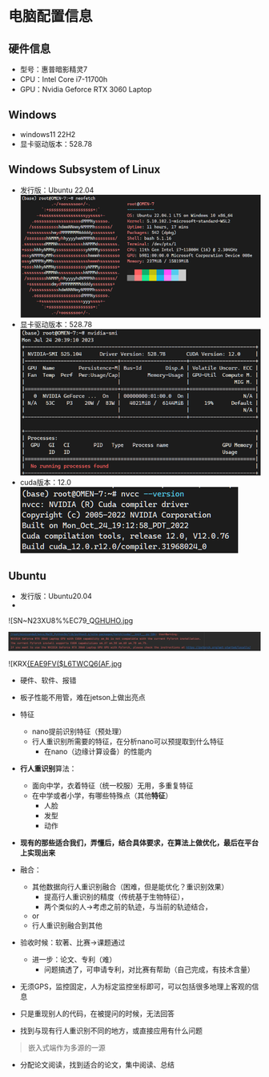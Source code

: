 # 电脑配置信息
## 硬件信息
- 型号：惠普暗影精灵7
- CPU：Intel Core i7-11700h
- GPU：Nvidia Geforce RTX 3060 Laptop
## Windows
- windows11 22H2
- 显卡驱动版本：528.78

## Windows Subsystem of Linux
- 发行版：Ubuntu 22.04![image.png](https://raw.githubusercontent.com/alwaysmissin/picgo/main/20230724204123.png)
- 显卡驱动版本：528.78![image.png](https://raw.githubusercontent.com/alwaysmissin/picgo/main/20230724204108.png)
- cuda版本：12.0![image.png](https://raw.githubusercontent.com/alwaysmissin/picgo/main/20230724204052.png)

## Ubuntu
- 发行版：Ubuntu20.04
- 

![SN~N23XU8%%EC79_Q[GHUHO.jpg](https://raw.githubusercontent.com/alwaysmissin/picgo/main/20230724193623.png)


![jpg](https://raw.githubusercontent.com/alwaysmissin/picgo/main/20230724193501.png)


![KRX[{EAE9FV($L6TWCQ6(AF.jpg](https://raw.githubusercontent.com/alwaysmissin/picgo/main/20230724193430.png)

- 硬件、软件、报错



- 板子性能不用管，难在jetson上做出亮点
- 特征
	- nano提前识别特征（预处理）
	- 行人重识别所需要的特征，在分析nano可以预提取到什么特征
		- 在nano（边缘计算设备）的性能内
- **行人重识别**算法：
	- 面向中学，衣着特征（统一校服）无用，多重复特征
	- 在中学或者小学，有哪些特殊点（其他**特征**）
		- 人脸
		- 发型
		- 动作
- **现有的那些适合我们，弄懂后，结合具体要求，在算法上做优化，最后在平台上实现出来**
- 融合：
	- 其他数据向行人重识别融合（困难，但是能优化？重识别效果）
		- 提高行人重识别的精度（传统基于生物特征），
		- 两个类似的人->考虑之前的轨迹，与当前的轨迹结合，
	- or
	- 行人重识别融合到其他

- 验收时候：软著、比赛->课题通过
	- 进一步：论文、专利（难）
		- 问题搞透了，可申请专利，对比赛有帮助（自己完成，有技术含量）
- 无须GPS，监控固定，人为标定监控坐标即可，可以包括很多地理上客观的信息
- 只是重现别人的代码，在被提问的时候，无法回答
- 找到与现有行人重识别不同的地方，或直接应用有什么问题
> 嵌入式端作为多源的一源
- 分配论文阅读，找到适合的论文，集中阅读、总结